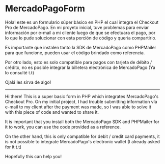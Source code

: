 # MercadoPagoForm

Hola! este es un formulario súper básico en PHP el cual integra el Checkout Pro de MercadoPago. En mi proyeto inicial, tuve problemas para enviar información
por e-mail a mi cliente luego de que se efectuara el pago, por lo que lo pude solucionar con esta porción de código y quería compartirlo. 

Es importante que instalen tanto la SDK de MercadoPago como PHPMailer para que funcione, pueden usar el código brindado como referencia. 

Por otro lado, esto es solo compatible para pagos con tarjeta de débito / crédito, no es posible integrar la billetera electrónica de MercadoPago
(Ya lo consulté t.t) 

Ojalá les sirva de algo!

------------------------------------------------------------------------------------------------------

Hi there! This is a super basic form in PHP which integrates MercadoPago's Checkout Pro. On my initial project, I had trouble submitting information
vía e-mail to my client after the payment was made, so I was able to solve it with this piece of code and wanted to share it.

It is important that you install both the MercadoPago SDK and PHPMailer for it to work, you can use the code provided as a reference.

On the other hand, this is only compatible for debit / credit card payments, it is not possible to integrate MercadoPago's electronic wallet
(I already asked for it t.t)

Hopefully this can help you!
